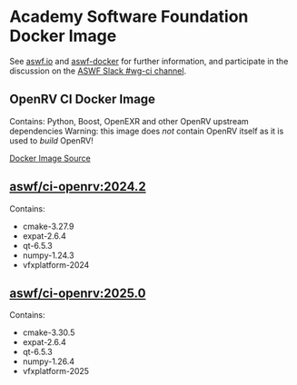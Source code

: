<!--
Copyright (c) Contributors to the aswf-docker Project. All rights reserved.
SPDX-License-Identifier: Apache-2.0

Warning: this file is automatically generated from a template!
-->

# Academy Software Foundation Docker Image

See [aswf.io](https://aswf.io) and [aswf-docker](https://github.com/AcademySoftwareFoundation/aswf-docker)
for further information, and participate in the discussion on the
[ASWF Slack #wg-ci channel](https://academysoftwarefdn.slack.com/archives/C0169RX7MMK).

## OpenRV CI Docker Image

Contains: Python, Boost, OpenEXR and other OpenRV upstream dependencies
Warning: this image does *not* contain OpenRV itself as it is used to *build* OpenRV!

[Docker Image Source](https://github.com/AcademySoftwareFoundation/aswf-docker/blob/main/ci-openrv/Dockerfile)

## [aswf/ci-openrv:2024.2](https://hub.docker.com/r/aswf/ci-openrv/tags?page=1&name=2024.2)

Contains:
* cmake-3.27.9
* expat-2.6.4
* qt-6.5.3
* numpy-1.24.3
* vfxplatform-2024

## [aswf/ci-openrv:2025.0](https://hub.docker.com/r/aswf/ci-openrv/tags?page=1&name=2025.0)

Contains:
* cmake-3.30.5
* expat-2.6.4
* qt-6.5.3
* numpy-1.26.4
* vfxplatform-2025

